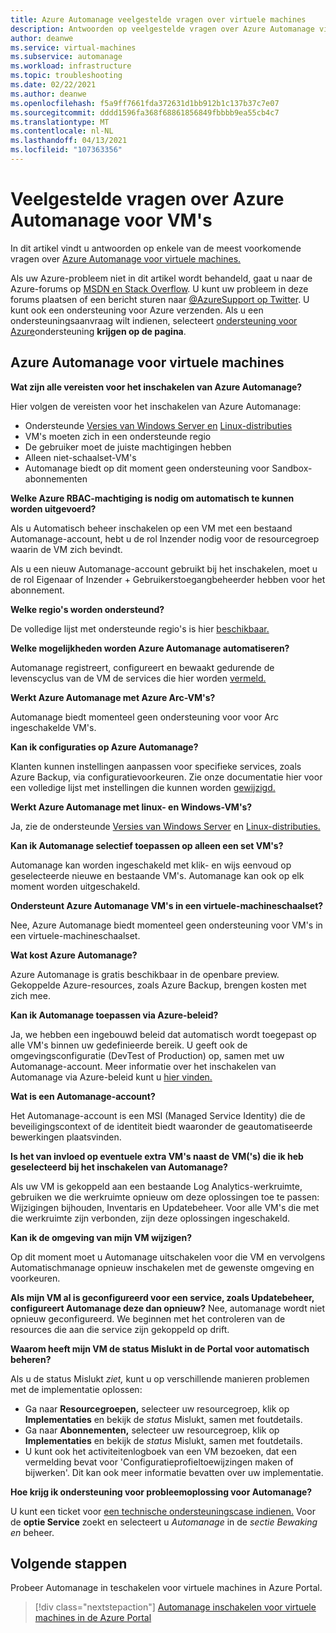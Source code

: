```yaml
---
title: Azure Automanage veelgestelde vragen over virtuele machines
description: Antwoorden op veelgestelde vragen over Azure Automanage virtuele machines.
author: deanwe
ms.service: virtual-machines
ms.subservice: automanage
ms.workload: infrastructure
ms.topic: troubleshooting
ms.date: 02/22/2021
ms.author: deanwe
ms.openlocfilehash: f5a9ff7661fda372631d1bb912b1c137b37c7e07
ms.sourcegitcommit: dddd1596fa368f68861856849fbbbb9ea55cb4c7
ms.translationtype: MT
ms.contentlocale: nl-NL
ms.lasthandoff: 04/13/2021
ms.locfileid: "107363356"
---
```

# <a name="frequently-asked-questions-for-azure-automanage-for-vms"></a>Veelgestelde vragen over Azure Automanage voor VM's

In dit artikel vindt u antwoorden op enkele van de meest voorkomende vragen over [Azure Automanage voor virtuele machines.](automanage-virtual-machines.md)

Als uw Azure-probleem niet in dit artikel wordt behandeld, gaat u naar de Azure-forums op [MSDN en Stack Overflow](https://azure.microsoft.com/support/forums/). U kunt uw probleem in deze forums plaatsen of een bericht sturen naar [@AzureSupport op Twitter](https://twitter.com/AzureSupport). U kunt ook een ondersteuning voor Azure verzenden. Als u een ondersteuningsaanvraag wilt indienen, selecteert [ondersteuning voor Azure](https://azure.microsoft.com/support/options/)ondersteuning **krijgen op de pagina**.


## <a name="azure-automanage-for-virtual-machines"></a>Azure Automanage voor virtuele machines

**Wat zijn alle vereisten voor het inschakelen van Azure Automanage?**

Hier volgen de vereisten voor het inschakelen van Azure Automanage:
- Ondersteunde [Versies van Windows Server en](automanage-windows-server.md#supported-windows-server-versions) [Linux-distributies](automanage-linux.md#supported-linux-distributions-and-versions)
- VM's moeten zich in een ondersteunde regio
- De gebruiker moet de juiste machtigingen hebben
- Alleen niet-schaalset-VM's
- Automanage biedt op dit moment geen ondersteuning voor Sandbox-abonnementen

**Welke Azure RBAC-machtiging is nodig om automatisch te kunnen worden uitgevoerd?**

Als u Automatisch beheer inschakelen op een VM met een bestaand Automanage-account, hebt u de rol Inzender nodig voor de resourcegroep waarin de VM zich bevindt.

Als u een nieuw Automanage-account gebruikt bij het inschakelen, moet u de rol Eigenaar of Inzender + Gebruikerstoegangbeheerder hebben voor het abonnement.


**Welke regio's worden ondersteund?**

De volledige lijst met ondersteunde regio's is hier [beschikbaar.](./automanage-virtual-machines.md#supported-regions)


**Welke mogelijkheden worden Azure Automanage automatiseren?**

Automanage registreert, configureert en bewaakt gedurende de levenscyclus van de VM de services die hier worden [vermeld.](automanage-virtual-machines.md)

**Werkt Azure Automanage met Azure Arc-VM's?**

Automanage biedt momenteel geen ondersteuning voor voor Arc ingeschakelde VM's.

**Kan ik configuraties op Azure Automanage?**

Klanten kunnen instellingen aanpassen voor specifieke services, zoals Azure Backup, via configuratievoorkeuren. Zie onze documentatie hier voor een volledige lijst met instellingen die kunnen worden [gewijzigd.](automanage-virtual-machines.md#customizing-an-environment-using-preferences)


**Werkt Azure Automanage met linux- en Windows-VM's?**

Ja, zie de ondersteunde [Versies van Windows Server](automanage-windows-server.md#supported-windows-server-versions) en [Linux-distributies.](automanage-linux.md#supported-linux-distributions-and-versions)


**Kan ik Automanage selectief toepassen op alleen een set VM's?**

Automanage kan worden ingeschakeld met klik- en wijs eenvoud op geselecteerde nieuwe en bestaande VM's. Automanage kan ook op elk moment worden uitgeschakeld.


**Ondersteunt Azure Automanage VM's in een virtuele-machineschaalset?**

Nee, Azure Automanage biedt momenteel geen ondersteuning voor VM's in een virtuele-machineschaalset.


**Wat kost Azure Automanage?**

Azure Automanage is gratis beschikbaar in de openbare preview. Gekoppelde Azure-resources, zoals Azure Backup, brengen kosten met zich mee.


**Kan ik Automanage toepassen via Azure-beleid?**

Ja, we hebben een ingebouwd beleid dat automatisch wordt toegepast op alle VM's binnen uw gedefinieerde bereik. U geeft ook de omgevingsconfiguratie (DevTest of Production) op, samen met uw Automanage-account. Meer informatie over het inschakelen van Automanage via Azure-beleid kunt u [hier vinden.](virtual-machines-policy-enable.md)


**Wat is een Automanage-account?**

Het Automanage-account is een MSI (Managed Service Identity) die de beveiligingscontext of de identiteit biedt waaronder de geautomatiseerde bewerkingen plaatsvinden.


**Is het van invloed op eventuele extra VM's naast de VM('s) die ik heb geselecteerd bij het inschakelen van Automanage?**

Als uw VM is gekoppeld aan een bestaande Log Analytics-werkruimte, gebruiken we die werkruimte opnieuw om deze oplossingen toe te passen: Wijzigingen bijhouden, Inventaris en Updatebeheer. Voor alle VM's die met die werkruimte zijn verbonden, zijn deze oplossingen ingeschakeld.


**Kan ik de omgeving van mijn VM wijzigen?**

Op dit moment moet u Automanage uitschakelen voor die VM en vervolgens Automatischmanage opnieuw inschakelen met de gewenste omgeving en voorkeuren.


**Als mijn VM al is geconfigureerd voor een service, zoals Updatebeheer, configureert Automanage deze dan opnieuw?**
Nee, automanage wordt niet opnieuw geconfigureerd. We beginnen met het controleren van de resources die aan die service zijn gekoppeld op drift.


**Waarom heeft mijn VM de status Mislukt in de Portal voor automatisch beheren?**

Als u de status Mislukt *ziet,* kunt u op verschillende manieren problemen met de implementatie oplossen:
* Ga naar **Resourcegroepen,** selecteer uw resourcegroep, klik op **Implementaties** en bekijk de *status* Mislukt, samen met foutdetails.
* Ga naar **Abonnementen,** selecteer uw resourcegroep, klik op **Implementaties** en bekijk de *status* Mislukt, samen met foutdetails.
* U kunt ook het activiteitenlogboek van een VM bezoeken, dat een vermelding bevat voor 'Configuratieprofieltoewijzingen maken of bijwerken'. Dit kan ook meer informatie bevatten over uw implementatie.

**Hoe krijg ik ondersteuning voor probleemoplossing voor Automanage?**

U kunt een ticket voor [een technische ondersteuningscase indienen.](https://ms.portal.azure.com/#blade/Microsoft_Azure_Support/HelpAndSupportBlade/newsupportrequest) Voor de **optie Service** zoekt en selecteert u *Automanage* in de *sectie Bewaking en* beheer.


## <a name="next-steps"></a>Volgende stappen

Probeer Automanage in teschakelen voor virtuele machines in Azure Portal.

> [!div class="nextstepaction"]
> [Automanage inschakelen voor virtuele machines in de Azure Portal](quick-create-virtual-machines-portal.md)